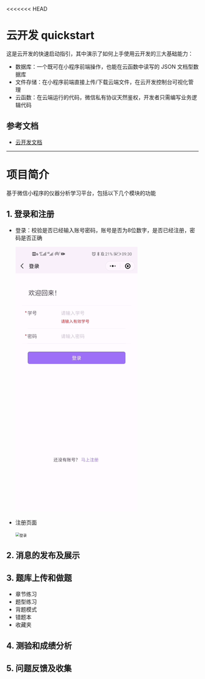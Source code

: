 <<<<<<< HEAD
# 云开发 quickstart

这是云开发的快速启动指引，其中演示了如何上手使用云开发的三大基础能力：

- 数据库：一个既可在小程序前端操作，也能在云函数中读写的 JSON 文档型数据库
- 文件存储：在小程序前端直接上传/下载云端文件，在云开发控制台可视化管理
- 云函数：在云端运行的代码，微信私有协议天然鉴权，开发者只需编写业务逻辑代码

## 参考文档

- [云开发文档](https://developers.weixin.qq.com/miniprogram/dev/wxcloud/basis/getting-started.html)

--------

# 项目简介
基于微信小程序的仪器分析学习平台，包括以下几个模块的功能

## 1. 登录和注册

- 登录：校验是否已经输入账号密码，账号是否为8位数字，是否已经注册，密码是否正确

  ![image-20210411093857988](https://github.com/SkylarJiang/yifen-study/blob/master/miniprogram/images/readme/1BA98425798916CD41A87E8C482D12EF.gif?raw=true)

- 注册页面

  <img src="http://pictures-by-skylar.oss-cn-shenzhen.aliyuncs.com/img/登录.jpg" alt="登录" style="zoom: 67%;" />

## 2. 消息的发布及展示



## 3. 题库上传和做题

- 章节练习
- 题型练习
- 背题模式
- 错题本
- 收藏夹



## 4. 测验和成绩分析



## 5. 问题反馈及收集



